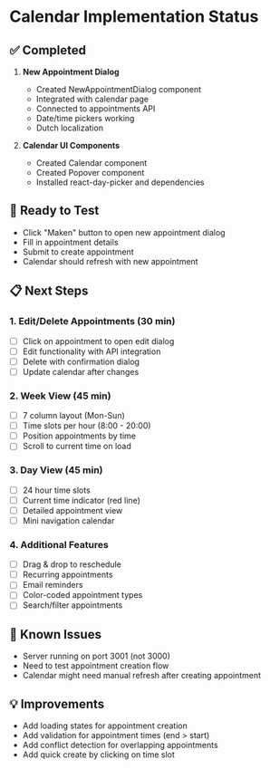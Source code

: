 # Calendar Implementation Status

## ✅ Completed
1. **New Appointment Dialog**
   - Created NewAppointmentDialog component
   - Integrated with calendar page
   - Connected to appointments API
   - Date/time pickers working
   - Dutch localization

2. **Calendar UI Components**
   - Created Calendar component
   - Created Popover component
   - Installed react-day-picker and dependencies

## 🔄 Ready to Test
- Click "Maken" button to open new appointment dialog
- Fill in appointment details
- Submit to create appointment
- Calendar should refresh with new appointment

## 📋 Next Steps

### 1. Edit/Delete Appointments (30 min)
- [ ] Click on appointment to open edit dialog
- [ ] Edit functionality with API integration
- [ ] Delete with confirmation dialog
- [ ] Update calendar after changes

### 2. Week View (45 min)
- [ ] 7 column layout (Mon-Sun)
- [ ] Time slots per hour (8:00 - 20:00)
- [ ] Position appointments by time
- [ ] Scroll to current time on load

### 3. Day View (45 min)
- [ ] 24 hour time slots
- [ ] Current time indicator (red line)
- [ ] Detailed appointment view
- [ ] Mini navigation calendar

### 4. Additional Features
- [ ] Drag & drop to reschedule
- [ ] Recurring appointments
- [ ] Email reminders
- [ ] Color-coded appointment types
- [ ] Search/filter appointments

## 🐛 Known Issues
- Server running on port 3001 (not 3000)
- Need to test appointment creation flow
- Calendar might need manual refresh after creating appointment

## 💡 Improvements
- Add loading states for appointment creation
- Add validation for appointment times (end > start)
- Add conflict detection for overlapping appointments
- Add quick create by clicking on time slot